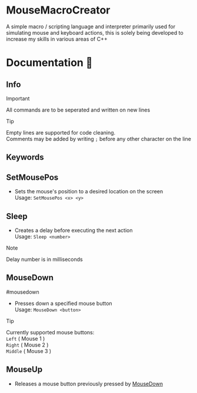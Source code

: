 # MouseMacroCreator
A simple macro / scripting language and interpreter primarily used for simulating mouse and keyboard actions, this is solely being developed to increase my skills in various areas of C++

# Documentation 📖

## Info

> [!IMPORTANT]
> All commands are to be seperated and written on new lines

> [!TIP]
> Empty lines are supported for code cleaning.  
> Comments may be added by writing `;` before any other character on the line  

## Keywords

## SetMousePos
- Sets the mouse's position to a desired location on the screen  
Usage: `SetMousePos <x> <y>`

## Sleep
- Creates a delay before executing the next action  
Usage: `Sleep <number>`
> [!NOTE]
> Delay number is in milliseconds


## MouseDown
#mousedown
- Presses down a specified mouse button  
Usage: `MouseDown <button>`
> [!TIP]
> Currently supported mouse buttons:  
> `Left` ( Mouse 1 )  
> `Right` ( Mouse 2 )  
> `Middle` ( Mouse 3 )

## MouseUp
- Releases a mouse button previously pressed by [MouseDown](#mousedown)

